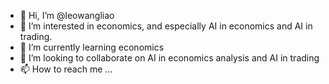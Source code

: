 - 👋 Hi, I’m @leowangliao
- 👀 I’m interested in economics, and especially AI in economics and AI in trading.
- 🌱 I’m currently learning economics
- 💞️ I’m looking to collaborate on AI in economics analysis and AI in trading
- 📫 How to reach me ...

<!---
leowangliao/leowangliao is a ✨ special ✨ repository because its `README.md` (this file) appears on your GitHub profile.
You can click the Preview link to take a look at your changes.
--->
